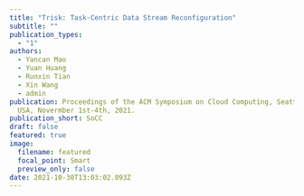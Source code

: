 ```yaml
---
title: "Trisk: Task-Centric Data Stream Reconfiguration"
subtitle: ""
publication_types:
  - "1"
authors:
  - Yancan Mao
  - Yuan Huang
  - Runxin Tian
  - Xin Wang
  - admin
publication: Proceedings of the ACM Symposium on Cloud Computing, Seattle, WA,
  USA, Novermber 1st-4th, 2021.
publication_short: SoCC
draft: false
featured: true
image:
  filename: featured
  focal_point: Smart
  preview_only: false
date: 2021-10-30T13:03:02.093Z
---
```

